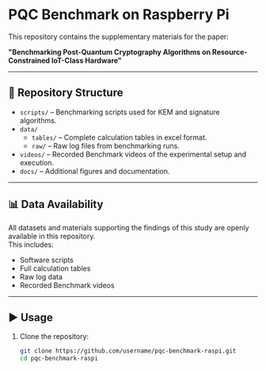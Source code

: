 # PQC Benchmark on Raspberry Pi

This repository contains the supplementary materials for the paper:

**"Benchmarking Post-Quantum Cryptography Algorithms on Resource-Constrained IoT-Class Hardware"**

---

## 📂 Repository Structure

- `scripts/` – Benchmarking scripts used for KEM and signature algorithms.
- `data/`
  - `tables/` – Complete calculation tables in excel format.
  - `raw/` – Raw log files from benchmarking runs.
- `videos/` – Recorded Benchmark videos of the experimental setup and execution.
- `docs/` – Additional figures and documentation.

---

## 📊 Data Availability

All datasets and materials supporting the findings of this study are openly available in this repository.  
This includes:
- Software scripts
- Full calculation tables
- Raw log data
- Recorded Benchmark videos

---

## ▶️ Usage

1. Clone the repository:
   ```bash
   git clone https://github.com/username/pqc-benchmark-raspi.git
   cd pqc-benchmark-raspi
